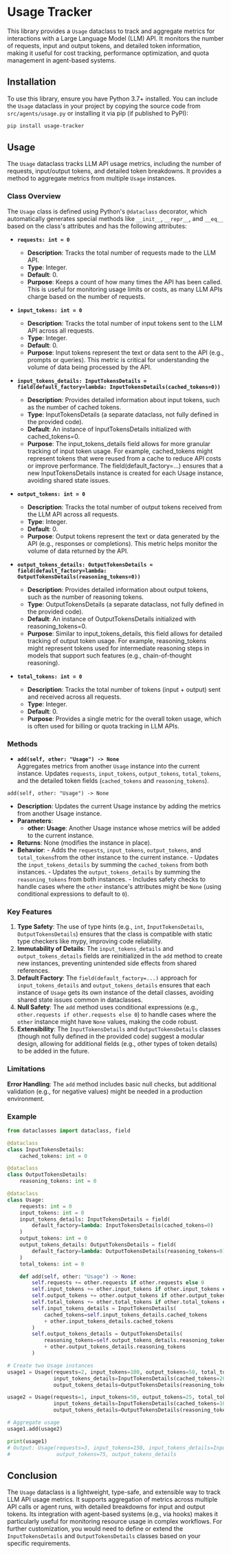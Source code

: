 # Usage Tracker

This library provides a `Usage` dataclass to track and aggregate metrics for interactions with a Large Language Model (LLM) API. It monitors the number of requests, input and output tokens, and detailed token information, making it useful for cost tracking, performance optimization, and quota management in agent-based systems.

## Installation

To use this library, ensure you have Python 3.7+ installed. You can include the `Usage` dataclass in your project by copying the source code from `src/agents/usage.py` or installing it via pip (if published to PyPI):

```bash
pip install usage-tracker
```

## Usage

The `Usage` dataclass tracks LLM API usage metrics, including the number of requests, input/output tokens, and detailed token breakdowns. It provides a method to aggregate metrics from multiple `Usage` instances.

### Class Overview

The `Usage` class is defined using Python's `@dataclass` decorator, which automatically generates special methods like `__init__`, `__repr__`, and `__eq__` based on the class's attributes and has the following attributes:

- **`requests: int = 0`**  
  - **Description**: Tracks the total number of requests made to the LLM API.
  - **Type**: Integer.
  - **Default**: 0.
  - **Purpose**: Keeps a count of how many times the API has been called. This is useful for monitoring usage limits or costs, as many LLM APIs charge based on the number of requests.

- **`input_tokens: int = 0`**  
  - **Description**: Tracks the total number of input tokens sent to the LLM API across all requests.
  - **Type**: Integer.
  - **Default**: 0.
  - **Purpose**: Input tokens represent the text or data sent to the API (e.g., prompts or queries). This metric is critical for understanding the volume of data being processed by the API.

- **`input_tokens_details: InputTokensDetails = field(default_factory=lambda: InputTokensDetails(cached_tokens=0))`**  
  - **Description**: Provides detailed information about input tokens, such as the number of cached tokens.
  - **Type**: InputTokensDetails (a separate dataclass, not fully defined in the provided code).
  - **Default**: An instance of InputTokensDetails initialized with cached_tokens=0.
  - **Purpose**: The input_tokens_details field allows for more granular tracking of input token usage. For example, cached_tokens might represent tokens that were reused from a cache to reduce API costs or improve performance. The field(default_factory=...) ensures that a new InputTokensDetails instance is created for each Usage instance, avoiding shared state issues.

- **`output_tokens: int = 0`**  
  - **Description**: Tracks the total number of output tokens received from the LLM API across all requests.
  - **Type**: Integer.
  - **Default**: 0.
  - **Purpose**: Output tokens represent the text or data generated by the API (e.g., responses or completions). This metric helps monitor the volume of data returned by the API.

- **`output_tokens_details: OutputTokensDetails = field(default_factory=lambda: OutputTokensDetails(reasoning_tokens=0))`**  
  - **Description**: Provides detailed information about output tokens, such as the number of reasoning tokens.
  - **Type**: OutputTokensDetails (a separate dataclass, not fully defined in the provided code).
  - **Default**: An instance of OutputTokensDetails initialized with reasoning_tokens=0.
  - **Purpose**: Similar to input_tokens_details, this field allows for detailed tracking of output token usage. For example, reasoning_tokens might represent tokens used for intermediate reasoning steps in models that support such features (e.g., chain-of-thought reasoning).

- **`total_tokens: int = 0`**  
  - **Description**: Tracks the total number of tokens (input + output) sent and received across all requests.
  - **Type**: Integer.
  - **Default**: 0.
  - **Purpose**: Provides a single metric for the overall token usage, which is often used for billing or quota tracking in LLM APIs.

### Methods

- **`add(self, other: "Usage") -> None`**  
  Aggregates metrics from another `Usage` instance into the current instance. Updates `requests`, `input_tokens`, `output_tokens`, `total_tokens`, and the detailed token fields (`cached_tokens` and `reasoning_tokens`).

`add(self, other: "Usage") -> None`
  - **Description**: Updates the current Usage instance by adding the metrics from another Usage instance.
  - **Parameters**:
       - **other: Usage**: Another Usage instance whose metrics will be added to the current instance.
  - **Returns**: None (modifies the instance in place).
  - **Behavior**:
        - Adds the `requests`, `input_tokens`, `output_tokens`, and `total_tokens`from the other instance to the current instance.
        - Updates the `input_tokens_details` by summing the `cached_tokens` from both instances.
        - Updates the `output_tokens_details` by summing the `reasoning_tokens` from both instances.
        - Includes safety checks to handle cases where the `other` instance's attributes might be `None` (using conditional expressions to default to `0`).

### **Key Features**
 1. **Type Safety**: The use of type hints (e.g., `int`, `InputTokensDetails`, `OutputTokensDetails`) ensures that the class is compatible with static type checkers like mypy, improving code reliability.
 2. **Immutability of Details**: The `input_tokens_details` and `output_tokens_details` fields are reinitialized in the `add` method to create new instances, preventing unintended side effects from shared references.
 3. **Default Factory**: The `field(default_factory=...)` approach for  `input_tokens_details` and `output_tokens_details` ensures that each instance of `Usage` gets its own instance of the detail classes, avoiding shared state issues common in dataclasses.
 3. **Null Safety**: The `add` method uses conditional expressions (e.g., `other.requests if other.requests else 0`) to handle cases where the `other` instance might have `None` values, making the code robust.
 4. **Extensibility**: The `InputTokensDetails` and `OutputTokensDetails` classes (though not fully defined in the provided code) suggest a modular design, allowing for additional fields (e.g., other types of token details) to be added in the future.

### Limitations
 **Error Handling**: The `add` method includes basic null checks, but additional validation (e.g., for negative values) might be needed in a production environment.

 ### Example

```python
from dataclasses import dataclass, field

@dataclass
class InputTokensDetails:
    cached_tokens: int = 0

@dataclass
class OutputTokensDetails:
    reasoning_tokens: int = 0

@dataclass
class Usage:
    requests: int = 0
    input_tokens: int = 0
    input_tokens_details: InputTokensDetails = field(
        default_factory=lambda: InputTokensDetails(cached_tokens=0)
    )
    output_tokens: int = 0
    output_tokens_details: OutputTokensDetails = field(
        default_factory=lambda: OutputTokensDetails(reasoning_tokens=0)
    )
    total_tokens: int = 0

    def add(self, other: "Usage") -> None:
        self.requests += other.requests if other.requests else 0
        self.input_tokens += other.input_tokens if other.input_tokens else 0
        self.output_tokens += other.output_tokens if other.output_tokens else 0
        self.total_tokens += other.total_tokens if other.total_tokens else 0
        self.input_tokens_details = InputTokensDetails(
            cached_tokens=self.input_tokens_details.cached_tokens
            + other.input_tokens_details.cached_tokens
        )
        self.output_tokens_details = OutputTokensDetails(
            reasoning_tokens=self.output_tokens_details.reasoning_tokens
            + other.output_tokens_details.reasoning_tokens
        )

# Create two Usage instances
usage1 = Usage(requests=2, input_tokens=100, output_tokens=50, total_tokens=150,
               input_tokens_details=InputTokensDetails(cached_tokens=20),
               output_tokens_details=OutputTokensDetails(reasoning_tokens=10))

usage2 = Usage(requests=1, input_tokens=50, output_tokens=25, total_tokens=75,
               input_tokens_details=InputTokensDetails(cached_tokens=10),
               output_tokens_details=OutputTokensDetails(reasoning_tokens=5))

# Aggregate usage
usage1.add(usage2)

print(usage1)
# Output: Usage(requests=3, input_tokens=150, input_tokens_details=InputTokensDetails(cached_tokens=30),
#               output_tokens=75, output_tokens_details
```

## Conclusion
The `Usage` dataclass is a lightweight, type-safe, and extensible way to track LLM API usage metrics. It supports aggregation of metrics across multiple API calls or agent runs, with detailed breakdowns for input and output tokens. Its integration with agent-based systems (e.g., via hooks) makes it particularly useful for monitoring resource usage in complex workflows. For further customization, you would need to define or extend the `InputTokensDetails` and `OutputTokensDetails` classes based on your specific requirements.